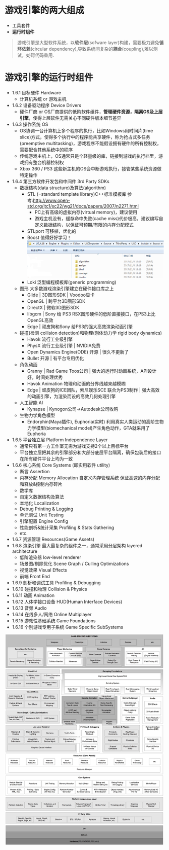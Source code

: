 # 游戏引擎的两大组成
- 工具套件
- **运行时组件**

> 游戏引擎是大型软件系统，以**软件层**(sofware layer)构建，需要极力避免**循环依赖**(circular dependency),导致系统间复杂的**耦合**(coupling),难以测试，妨碍代码重用.

# 游戏引擎的运行时组件
- 1.6.1 目标硬件 Hardware
  - 计算机系统 or 游戏主机
- 1.6.2 设备驱动程序 Device Drivers
  - 硬件厂商 or OS厂商提供的低阶软件组件，**管理硬件资源，隔离OS及上层引擎**，使得上层软件无需关心不同硬件版本细节差异
- 1.6.3 操作系统 OS
    - OS协调一台计算机上多个程序的执行，比如Windows用时间片(time slice)方式，使得多个执行中的程序能共享硬件，称为抢占式多任务(preemptive multitasking)，游戏程序不能假设拥有硬件的所有控制权，需要配合其他系统中的程序
    - 传统游戏主机上，OS通常只是个轻量级的库，链接到游戏的执行档里，游戏拥有整台机器控制权
    - Xbox 360 / PS3 这些新主机的OS会中断游戏执行，接管某些系统资源做特定操作
- 1.6.4 第三方软件开发包和中间件 3rd Party SDKs
    - 数据结构(data structure)及算法(algorithm)
        - STL (=standard template library)C++标准模板库
            参考:http://www.open-std.org/jtc1/sc22/wg21/docs/papers/2007/n2271.html
            - PC上有高级的虚拟内存(virtual memory)，建议使用
            - 游戏主机没有，缓存命中失败(cache miss)代价极高，建议编写自定义数据结构，以保证可预期/有限的内存分配模式
        - STLport 可移植，优化的
        - Boost 值得好好学习！
        ![](boost_in_ue4.png)
        - Loki 泛型编程模板库(generic programming)
    - 图形 大多数游戏渲染引擎建立在硬件接口库之上
        - Glide | 3D图形SDK | Voodoo显卡
        - OpenGL | 跨平台3D图形SDK
        - DirectX | 微软3D图形SDK
        - libgcm | Sony 给 PS3 RSX图形硬件的低阶直接接口，在PS3上比OpenGL高效
        - Edge | 顽皮狗和Sony 给PS3的强大高效渲染动画引擎
    - 碰撞(检测 collision detection)和物理(刚体动力学 rigid body dynamics)
        - Havok 流行工业级引擎
        - PhysX 流行工业级引擎 | NVIDIA免费
        - Open Dynamics Engine(ODE) 开源 | 很久不更新了
        - Bullet 开源 | 有平台专用优化
    - 角色动画
        - Granny | Rad Game Toos公司 | 强大的运行时动画系统，API设计好，时间处理优秀
        - Havok Animation 物理和动画的分界线越来越模糊
        - Edge | 顽皮狗的ICE团队，索尼娱乐SCE 联合为PS3制作 | 强大高效的动画引擎，为渲染而设的高效几何处理引擎
    - 人工智能 AI
        - Kynapse | Kynogon公司->Autodesk公司收购
    - 生物力学角色模型
        - Endorphin(Maya插件), Euphoria(实时) 利用真实人类运动的高阶生物力学模型(biomechanical model)产生角色动作，GTA就采用了Euphoria
- 1.6.5 平台独立层 Platform Independence Layer
    - 通常只有第一方工作室无需为游戏支持2个以上目标平台
    - 平台独立层把其余的引擎部分和大部分底层平台隔离，确保包装后的接口在所有硬件平台上均为一致
- 1.6.6 核心系统 Core Systems (即实用软件 utility)
    - 断言 Assertion
    - 内存分配 Memory Allocation 自定义内存管理系统 保证高速的内存分配和释放&控制内存碎片
    - 数学库
    - 自定义数据结构及算法
    - 本地化 Localization
    - Debug Printing & Logging
    - 单元测试 Unit Testing
    - 引擎配置 Engine Config
    - 性能剖析&统计采集 Profiling & Stats Gathering
    - etc.
- 1.6.7 资源管理 Resources(Game Assets)
- 1.6.8 渲染引擎 最大最复杂的组件之一，通常采用分层架构 layered architecture
    - 低阶渲染器 low-level renderer
    - 场景图/剔除优化 Scene Graph / Culling Optimizations
    - 视觉效果 Visual Effects
    - 前端 Front End
- 1.6.9 剖析和调试工具 Profiling & Debugging
- 1.6.10 碰撞和物理 Collision & Physics
- 1.6.11 动画 Animation
- 1.6.12 人体学接口设备 HUD(Human Interface Devices)
- 1.6.13 音频 Audio
- 1.6.14 在线多人/网络 Online Multiplayer
- 1.6.15 游戏性基础系统 Game Foundations
- 1.6.16 个别游戏专用子系统 Game Specific SubSystems

![](fig-runtime-arch.jpg)